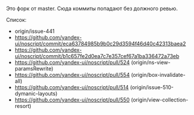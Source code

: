 Это форк от master. Сюда коммиты попадают без должного ревью.

Список:
 * origin/issue-441
 * https://github.com/yandex-ui/noscript/commit/eca63784985b9b0c29d3594f46d40c42313baea2
 * https://github.com/yandex-ui/noscript/commit/b1c657fe2d0ea7c7e357cef67a1ba336472a73eb
 * https://github.com/yandex-ui/noscript/pull/524 (origin/ns-view-paramsRewrite) 
 * https://github.com/yandex-ui/noscript/pull/554 (origin/box-invalidate-all)
 * https://github.com/yandex-ui/noscript/pull/514 (origin/issue-510-dymanic-layouts)
 * https://github.com/yandex-ui/noscript/pull/550 (origin/view-collection-resort)
